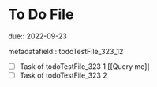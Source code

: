# To Do File

due:: 2022-09-23

metadatafield:: todoTestFile_323\_12

- [ ] Task of todoTestFile_323 1 [[Query me]]
- [ ] Task of todoTestFile_323 2
